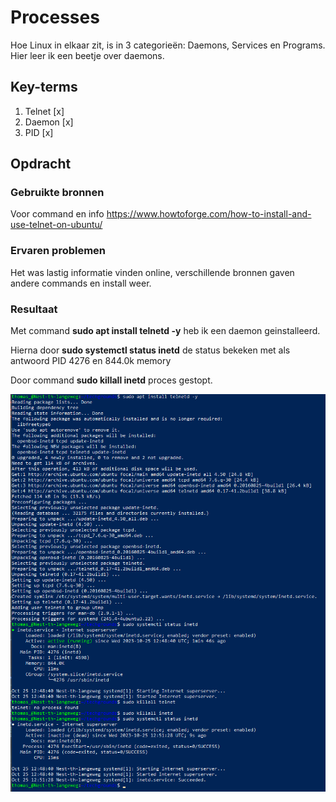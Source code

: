 # Processes
Hoe Linux in elkaar zit, is in 3 categorieën: Daemons, Services en Programs. Hier leer ik een beetje over daemons.

## Key-terms
1. Telnet [x]
2. Daemon [x]
3. PID [x]

## Opdracht
### Gebruikte bronnen
Voor command en info https://www.howtoforge.com/how-to-install-and-use-telnet-on-ubuntu/ 

### Ervaren problemen
Het was lastig informatie vinden online, verschillende bronnen gaven andere commands en install weer. 

### Resultaat
Met command **sudo apt install telnetd -y** heb ik een daemon geinstalleerd. 

Hierna door **sudo systemctl status inetd** de status bekeken met als antwoord PID 4276 en 844.0k memory

Door command **sudo killall inetd** proces gestopt.

![Alt text](<Screenshots/Screenshot 2023-10-26 091258.png>)